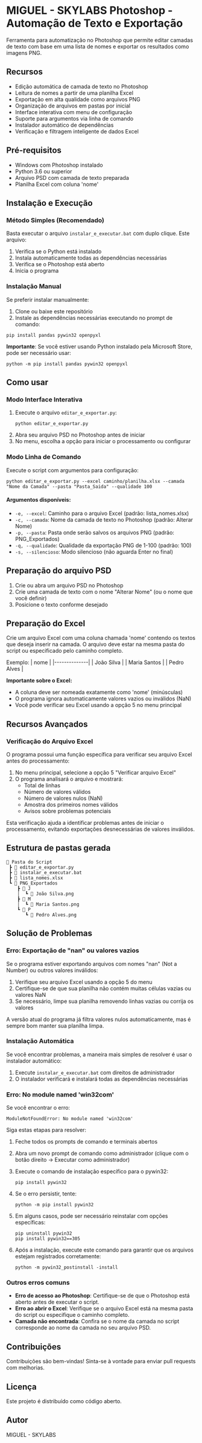 # MIGUEL - SKYLABS Photoshop - Automação de Texto e Exportação

Ferramenta para automatização no Photoshop que permite editar camadas de texto com base em uma lista de nomes e exportar os resultados como imagens PNG.

## Recursos

- Edição automática de camada de texto no Photoshop
- Leitura de nomes a partir de uma planilha Excel
- Exportação em alta qualidade como arquivos PNG
- Organização de arquivos em pastas por inicial
- Interface interativa com menu de configuração
- Suporte para argumentos via linha de comando
- Instalador automático de dependências
- Verificação e filtragem inteligente de dados Excel

## Pré-requisitos

- Windows com Photoshop instalado
- Python 3.6 ou superior
- Arquivo PSD com camada de texto preparada
- Planilha Excel com coluna 'nome'

## Instalação e Execução

### Método Simples (Recomendado)

Basta executar o arquivo `instalar_e_executar.bat` com duplo clique. Este arquivo:

1. Verifica se o Python está instalado
2. Instala automaticamente todas as dependências necessárias
3. Verifica se o Photoshop está aberto
4. Inicia o programa

### Instalação Manual

Se preferir instalar manualmente:

1. Clone ou baixe este repositório
2. Instale as dependências necessárias executando no prompt de comando:

```
pip install pandas pywin32 openpyxl
```

**Importante**: Se você estiver usando Python instalado pela Microsoft Store, pode ser necessário usar:

```
python -m pip install pandas pywin32 openpyxl
```

## Como usar

### Modo Interface Interativa

1. Execute o arquivo `editar_e_exportar.py`:
   ```
   python editar_e_exportar.py
   ```
2. Abra seu arquivo PSD no Photoshop antes de iniciar
3. No menu, escolha a opção para iniciar o processamento ou configurar

### Modo Linha de Comando

Execute o script com argumentos para configuração:

```
python editar_e_exportar.py --excel caminho/planilha.xlsx --camada "Nome da Camada" --pasta "Pasta_Saida" --qualidade 100
```

#### Argumentos disponíveis:

- `-e, --excel`: Caminho para o arquivo Excel (padrão: lista_nomes.xlsx)
- `-c, --camada`: Nome da camada de texto no Photoshop (padrão: Alterar Nome)
- `-p, --pasta`: Pasta onde serão salvos os arquivos PNG (padrão: PNG_Exportados)
- `-q, --qualidade`: Qualidade da exportação PNG de 1-100 (padrão: 100)
- `-s, --silencioso`: Modo silencioso (não aguarda Enter no final)

## Preparação do arquivo PSD

1. Crie ou abra um arquivo PSD no Photoshop
2. Crie uma camada de texto com o nome "Alterar Nome" (ou o nome que você definir)
3. Posicione o texto conforme desejado

## Preparação do Excel

Crie um arquivo Excel com uma coluna chamada 'nome' contendo os textos que deseja inserir na camada. O arquivo deve estar na mesma pasta do script ou especificado pelo caminho completo.

Exemplo:
| nome         |
|--------------|
| João Silva   |
| Maria Santos |
| Pedro Alves  |

**Importante sobre o Excel:**
- A coluna deve ser nomeada exatamente como 'nome' (minúsculas)
- O programa ignora automaticamente valores vazios ou inválidos (NaN)
- Você pode verificar seu Excel usando a opção 5 no menu principal

## Recursos Avançados

### Verificação do Arquivo Excel

O programa possui uma função específica para verificar seu arquivo Excel antes do processamento:

1. No menu principal, selecione a opção 5 "Verificar arquivo Excel"
2. O programa analisará o arquivo e mostrará:
   - Total de linhas
   - Número de valores válidos
   - Número de valores nulos (NaN)
   - Amostra dos primeiros nomes válidos
   - Avisos sobre problemas potenciais

Esta verificação ajuda a identificar problemas antes de iniciar o processamento, evitando exportações desnecessárias de valores inválidos.

## Estrutura de pastas gerada

```
📁 Pasta do Script
 ┣ 📄 editar_e_exportar.py
 ┣ 📄 instalar_e_executar.bat
 ┣ 📄 lista_nomes.xlsx
 ┗ 📁 PNG_Exportados
    ┣ 📁 J
    │  ┗ 📄 João Silva.png
    ┣ 📁 M
    │  ┗ 📄 Maria Santos.png
    ┗ 📁 P
       ┗ 📄 Pedro Alves.png
```

## Solução de Problemas

### Erro: Exportação de "nan" ou valores vazios

Se o programa estiver exportando arquivos com nomes "nan" (Not a Number) ou outros valores inválidos:

1. Verifique seu arquivo Excel usando a opção 5 do menu
2. Certifique-se de que sua planilha não contém muitas células vazias ou valores NaN
3. Se necessário, limpe sua planilha removendo linhas vazias ou corrija os valores

A versão atual do programa já filtra valores nulos automaticamente, mas é sempre bom manter sua planilha limpa.

### Instalação Automática

Se você encontrar problemas, a maneira mais simples de resolver é usar o instalador automático:

1. Execute `instalar_e_executar.bat` com direitos de administrador
2. O instalador verificará e instalará todas as dependências necessárias

### Erro: No module named 'win32com'

Se você encontrar o erro:

```
ModuleNotFoundError: No module named 'win32com'
```

Siga estas etapas para resolver:

1. Feche todos os prompts de comando e terminais abertos
2. Abra um novo prompt de comando como administrador (clique com o botão direito → Executar como administrador)
3. Execute o comando de instalação específico para o pywin32:

   ```
   pip install pywin32
   ```

4. Se o erro persistir, tente:

   ```
   python -m pip install pywin32
   ```

5. Em alguns casos, pode ser necessário reinstalar com opções específicas:

   ```
   pip uninstall pywin32
   pip install pywin32==305
   ```

6. Após a instalação, execute este comando para garantir que os arquivos estejam registrados corretamente:

   ```
   python -m pywin32_postinstall -install
   ```

### Outros erros comuns

- **Erro de acesso ao Photoshop**: Certifique-se de que o Photoshop está aberto antes de executar o script.
- **Erro ao abrir o Excel**: Verifique se o arquivo Excel está na mesma pasta do script ou especifique o caminho completo.
- **Camada não encontrada**: Confira se o nome da camada no script corresponde ao nome da camada no seu arquivo PSD.

## Contribuições

Contribuições são bem-vindas! Sinta-se à vontade para enviar pull requests com melhorias.

## Licença

Este projeto é distribuído como código aberto.

## Autor

MIGUEL - SKYLABS